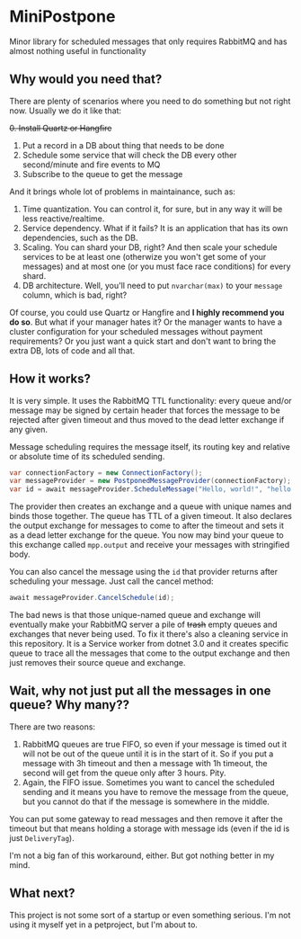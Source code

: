 # MiniPostpone
Minor library for scheduled messages that only requires RabbitMQ and has almost nothing useful in functionality

## Why would you need that?
There are plenty of scenarios where you need to do something but not right now. Usually we do it like that:

~~0. Install Quartz or Hangfire~~
1. Put a record in a DB about thing that needs to be done
2. Schedule some service that will check the DB every other second/minute and fire events to MQ
3. Subscribe to the queue to get the message

And it brings whole lot of problems in maintainance, such as:

1. Time quantization. You can control it, for sure, but in any way it will be less reactive/realtime.
2. Service dependency. What if it fails? It is an application that has its own dependencies, such as the DB.
3. Scaling. You can shard your DB, right? And then scale your schedule services to be at least one (otherwize you won't get some of your messages) and at most one (or you must face race conditions) for every shard.
4. DB architecture. Well, you'll need to put `nvarchar(max)` to your `message` column, which is bad, right?

Of course, you could use Quartz or Hangfire and **I highly recommend you do so**. But what if your manager hates it? Or the manager wants to have a cluster configuration for your scheduled messages without payment requirements? Or you just want a quick start and don't want to bring the extra DB, lots of code and all that.

## How it works?
It is very simple. It uses the RabbitMQ TTL functionality: every queue and/or message may be signed by certain header that forces the message to be rejected after given timeout and thus moved to the dead letter exchange if any given.

Message scheduling requires the message itself, its routing key and relative or absolute time of its scheduled sending.

```csharp
var connectionFactory = new ConnectionFactory();                        // From RabbitMQ.Client NuGet package
var messageProvider = new PostponedMessageProvider(connectionFactory);  // The provider itself
var id = await messageProvider.ScheduleMessage("Hello, world!", "hello.world", TimeSpan.FromMinutes(5));
```

The provider then creates an exchange and a queue with unique names and binds those together. The queue has TTL of a given timeout.
It also declares the output exchange for messages to come to after the timeout and sets it as a dead letter exchange for the queue.
You now may bind your queue to this exchange called `mpp.output` and receive your messages with stringified body.

You can also cancel the message using the `id` that provider returns after scheduling your message. Just call the cancel method:

```csharp
await messageProvider.CancelSchedule(id);
```

The bad news is that those unique-named queue and exchange will eventually make your RabbitMQ server a pile of ~~trash~~ empty queues and exchanges that never being used. To fix it there's also a cleaning service in this repository. It is a Service worker from dotnet 3.0 and it creates specific queue to trace all the messages that come to the output exchange and then just removes their source queue and exchange.

## Wait, why not just put all the messages in one queue? Why many??
There are two reasons:
1. RabbitMQ queues are true FIFO, so even if your message is timed out it will not be out of the queue until it is in the start of it. So if you put a message with 3h timeout and then a message with 1h timeout, the second will get from the queue only after 3 hours. Pity.
2. Again, the FIFO issue. Sometimes you want to cancel the scheduled sending and it means you have to remove the message from the queue, but you cannot do that if the message is somewhere in the middle.

You can put some gateway to read messages and then remove it after the timeout but that means holding a storage with message ids (even if the id is just `DeliveryTag`).

I'm not a big fan of this workaround, either. But got nothing better in my mind.

## What next?
This project is not some sort of a startup or even something serious. I'm not using it myself yet in a petproject, but I'm about to.
